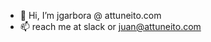 - 👋 Hi, I’m jgarbora @ attuneito.com
- 📫 reach me at slack or juan@attuneito.com

<!---
jgarbora-attuneito/jgarbora-attuneito is a ✨ special ✨ repository because its `README.md` (this file) appears on your GitHub profile.
You can click the Preview link to take a look at your changes.
--->
